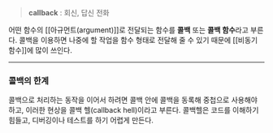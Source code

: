 > **callback** : 회신, 답신 전화

어떤 함수의 [[아규먼트(argument)]]로 전달되는 함수를 **콜백** 또는 **콜백 함수**라고 부른다.
콜백을 이용하면 나중에 할 작업을 함수 형태로 전달해 줄 수 있기 때문에 [[비동기 함수]]에 많이 쓰인다.

---
### 콜백의 한계
콜백으로 처리하는 동작을 이어서 하려면 콜백 안에 콜백을 동록해 중첩으로 사용해야 하고, 이러한 현상을 콜백 헬(callback hell)이라고 부른다.
콜백헬은 코드를 이해하기 힘들고, 디버깅이나 테스트를 하기 어렵게 만든다.
